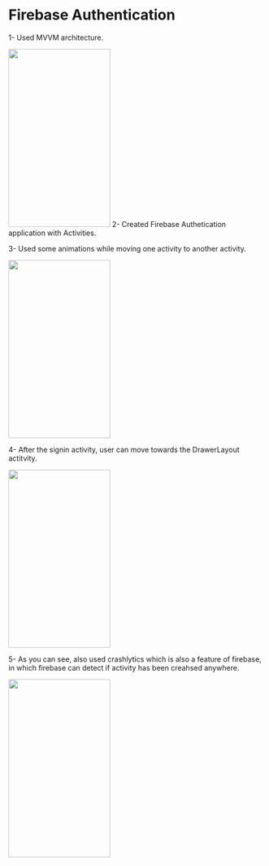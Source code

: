 # Firebase Authentication


 1- Used MVVM architecture.    

<img src = "https://user-images.githubusercontent.com/69538996/168417683-6f1a9195-567f-4b47-8757-ba2830a95d05.jpeg" width="200" height="350">        
2- Created Firebase Authetication application with Activities.

3- Used some animations while moving one activity to another activity.

<img src = "https://user-images.githubusercontent.com/69538996/168418087-9e72edcc-05df-4c48-a17b-21f23a724569.jpeg" width="200" height="350">


4- After the signin activity, user can move towards the DrawerLayout actitvity. 


<img src = "https://user-images.githubusercontent.com/69538996/168421558-4fba1510-df49-48b1-93cb-5cc017fa1f5e.jpeg" width="200" height="350">


5- As you can see, also used crashlytics which is also a feature of firebase, in which firebase can detect if activity has been creahsed anywhere.

<img src = "https://user-images.githubusercontent.com/69538996/168421554-a311a6af-1ae7-41bc-883e-48e67870521a.jpeg" width="200" height="350">   


